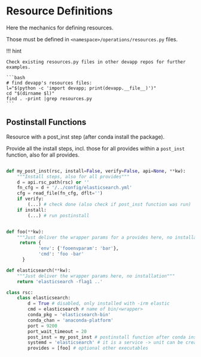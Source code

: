 # Resource Definitions

Here the mechanics for defining resources.

Those must be defined in `<namespace>/operations/resources.py` files.


!!! hint

    Check existing resources.py files in other devapp repos for further examples.

    ```bash
    # find devapp's resources files:
    l="$(python -c 'import devapp; print(devapp.__file__)')"
    cd "$(dirname $l)"
    find . -print |grep resources.py
    ```

## Postinstall Functions

Resource with a post_inst step (after conda install the package).

Provide all the install steps, incl. those for all provides within a `post_inst` function, also for all provides.


```python

def my_post_inst(rsc, install=False, verify=False, api=None, **kw):
    """Install steps, also for all provides"""
    d = api.rsc_path(rsc) or ''
    fn_cfg = d + '/../config/elasticsearch.yml'
    cfg = read_file(fn_cfg, dflt='')
    if verify:
        (...) # check done (also check if post_inst function was run)
    if install:
        (...) # run postinstall


def foo(**kw):
    """Just deliver the wrapper params for a provides here, no installation"""
     return {
            'env': {'fooenvparam': 'bar'},
            'cmd': 'foo -bar'
      }

def elasticsearch(**kw):
    """Just deliver the wrapper params here, no installation"""
    return 'elasticsearch -flag1 ..'

class rsc:
    class elasticsearch:
        d = True # disabled, only installed with -irm elastic
        cmd = elasticsearch # name of bin/<wrapper>
        conda_pkg = 'elasticsearch-bin'
        conda_chan = 'anaconda-platform'
        port = 9200
        port_wait_timeout = 20
        post_inst = my_post_inst # postinstall function after conda install
        systemd = 'elasticsearch' # it is a service -> unit can be created
        provides = [foo] # optional other executables

```
